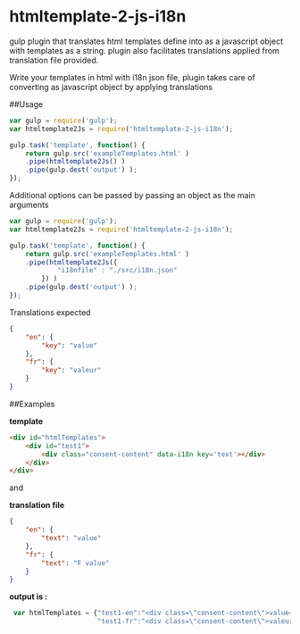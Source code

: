 # htmltemplate-2-js-i18n
 

gulp plugin that translates html templates define into as a javascript object with templates as a string. plugin also facilitates translations applied from translation file provided.

Write your templates in html with i18n json file, plugin takes care of converting as javascript object by applying translations

##Usage

```js
var gulp = require('gulp');
var htmltemplate2Js = require('htmltemplate-2-js-i18n');

gulp.task('template', function() {
	return gulp.src('exampleTemplates.html' )
	.pipe(htmltemplate2Js() )
	.pipe(gulp.dest('output') );
});
```
Additional options can be passed by passing an object as the main arguments

```js
var gulp = require('gulp');
var htmltemplate2Js = require('htmltemplate-2-js-i18n');

gulp.task('template', function() {
	return gulp.src('exampleTemplates.html' )
	.pipe(htmltemplate2Js({
            "i18nfile" : "./src/i18n.json" 
        }) )
	.pipe(gulp.dest('output') );
});
```
Translations expected 

```json
{
    "en": {
        "key": "value"
    },
    "fr": {
        "key": "valeur"
    }
}
```

##Examples

**template**
```html
<div id="htmlTemplates">
    <div id="test1">
        <div class="consent-content" data-i18n key='text'></div>
    </div>
</div>

```
and 

**translation file**
```json
{
    "en": {
        "text": "value"
    },
    "fr": {
        "text": "F value"
    }
}
```

**output is :**

```js
 var htmlTemplates = {"test1-en":"<div class=\"consent-content\">value</div>", 
                      "test1-fr":"<div class=\"consent-content\">valeur</div>"}
```